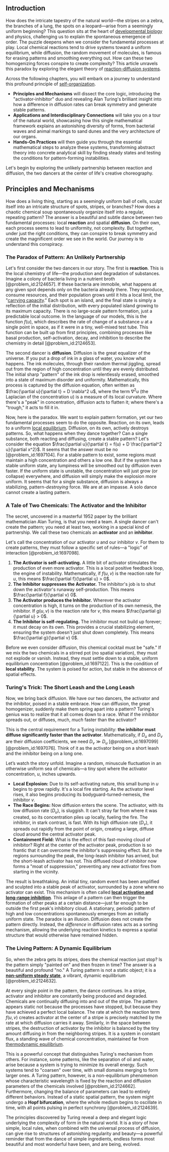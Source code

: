 ## Introduction
How does the intricate tapestry of the natural world—the stripes on a zebra, the branches of a lung, the spots on a leopard—arise from a seemingly uniform beginning? This question sits at the heart of [developmental biology](@article_id:141368) and physics, challenging us to explain the spontaneous emergence of order. The puzzle deepens when we consider the fundamental processes at play. Local chemical reactions tend to drive systems toward a uniform equilibrium, while diffusion, the random movement of molecules, is famous for erasing patterns and smoothing everything out. How can these two homogenizing forces conspire to create complexity? This article unravels this paradox by exploring the elegant theory of [reaction-diffusion systems](@article_id:136406).

Across the following chapters, you will embark on a journey to understand this profound principle of [self-organization](@article_id:186311).
- **Principles and Mechanisms** will dissect the core logic, introducing the "activator-inhibitor" duo and revealing Alan Turing's brilliant insight into how a difference in diffusion rates can break symmetry and generate stable patterns.
- **Applications and Interdisciplinary Connections** will take you on a tour of the natural world, showcasing how this single mathematical framework explains an astonishing diversity of forms, from bacterial waves and animal markings to sand dunes and the very architecture of our organs.
- **Hands-On Practices** will then guide you through the essential mathematical steps to analyze these systems, transforming abstract theory into concrete analytical skill by finding steady states and testing the conditions for pattern-forming instabilities.

Let's begin by exploring the unlikely partnership between reaction and diffusion, the two dancers at the center of life's creative choreography.

## Principles and Mechanisms

How does a living thing, starting as a seemingly uniform ball of cells, sculpt itself into an intricate structure of spots, stripes, or branches? How does a chaotic chemical soup spontaneously organize itself into a regular, repeating pattern? The answer is a beautiful and subtle dance between two fundamental processes: local **reaction** and spatial **diffusion**. On their own, each process seems to lead to uniformity, not complexity. But together, under just the right conditions, they can conspire to break symmetry and create the magnificent order we see in the world. Our journey is to understand this conspiracy.

### The Paradox of Pattern: An Unlikely Partnership

Let's first consider the two dancers in our story. The first is **reaction**. This is the local chemistry of life—the production and degradation of substances. Imagine a colony of bacteria living in a nutrient broth [@problem_id:2124657]. If these bacteria are immobile, what happens at any given spot depends only on the bacteria already there. They reproduce, consume resources, and their population grows until it hits a local limit, the "[carrying capacity](@article_id:137524)." Each spot is an island, and the final state is simply a reflection of the initial distribution, with every populated island growing to its maximum capacity. There is no large-scale pattern formation, just a predictable local outcome. In the language of our models, this is the function $f(u)$, which describes the rate of change of a substance $u$ at a single point in space, as if it were in a tiny, well-mixed test tube. This function can be built up from first principles, combining processes like basal production, self-activation, decay, and inhibition to describe the chemistry in detail [@problem_id:2124653].

The second dancer is **diffusion**. Diffusion is the great equalizer of the universe. If you put a drop of ink in a glass of water, you know what happens. The ink molecules, through their random thermal jiggling, spread out from the region of high concentration until they are evenly distributed. The initial sharp "pattern" of the ink drop is relentlessly erased, smoothed into a state of maximum disorder and uniformity. Mathematically, this process is captured by the diffusion equation, often written as $\frac{\partial u}{\partial t} = D \nabla^2 u$, where the term $\nabla^2 u$ (the Laplacian of the concentration $u$) is a measure of its local curvature. Where there's a "peak" in concentration, diffusion acts to flatten it; where there's a "trough," it acts to fill it in.

Now, here is the paradox. We want to explain pattern formation, yet our two fundamental processes seem to do the opposite. Reaction, on its own, leads to a uniform [local equilibrium](@article_id:155801). Diffusion, on its own, actively destroys patterns. So, what happens when they dance together? Can a single substance, both reacting and diffusing, create a stable pattern? Let's consider the equation $\frac{\partial u}{\partial t} = f(u) + D \frac{\partial^2 u}{\partial x^2}$. It seems that the answer must be no [@problem_id:1697104]. For a stable pattern to exist, some regions must maintain a high concentration and others a low one. But if the system has a stable uniform state, any lumpiness will be smoothed out by diffusion even faster. If the uniform state is unstable, the concentration will just grow (or collapse) everywhere, and diffusion will simply make the explosion more uniform. It seems that for a single substance, diffusion is always a stabilizing, pattern-*destroying* force. We are at an impasse. A solo dance cannot create a lasting pattern.

### A Tale of Two Chemicals: The Activator and the Inhibitor

The secret, uncovered in a masterful 1952 paper by the brilliant mathematician Alan Turing, is that you need a team. A single dancer can't create the pattern; you need at least two, working in a special kind of partnership. We call these two chemicals an **activator** and an **inhibitor**.

Let's call the concentration of our activator $u$ and our inhibitor $v$. For them to create patterns, they must follow a specific set of rules—a "logic" of interaction [@problem_id:1697098].
1.  **The Activator is self-activating.** A little bit of activator stimulates the production of even more activator. This is a local positive feedback loop, the engine of instability. Mathematically, if $f(u,v)$ is the reaction rate for $u$, this means $\frac{\partial f}{\partial u} > 0$.
2.  **The Inhibitor suppresses the Activator.** The inhibitor's job is to shut down the activator's runaway self-production. This means $\frac{\partial f}{\partial v}  0$.
3.  **The Activator produces the Inhibitor.** Wherever the activator concentration is high, it turns on the production of its own nemesis, the inhibitor. If $g(u,v)$ is the reaction rate for $v$, this means $\frac{\partial g}{\partial u} > 0$.
4.  **The Inhibitor is self-regulating.** The inhibitor must not build up forever; it must decay on its own. This provides a crucial stabilizing element, ensuring the system doesn't just shut down completely. This means $\frac{\partial g}{\partial v}  0$.

Before we even consider diffusion, this chemical cocktail must be "safe." If we mix the two chemicals in a stirred pot (no spatial variation), they must not explode or vanish. Instead, they must settle down to a stable, uniform equilibrium concentration [@problem_id:1697122]. This is the condition of **local stability**. The system is poised for action, but stable in the absence of spatial effects.

### Turing's Trick: The Short Leash and the Long Leash

Now, we bring back diffusion. We have our two dancers, the activator and the inhibitor, poised in a stable embrace. How can diffusion, the great homogenizer, suddenly make them spring apart into a pattern? Turing's genius was to realize that it all comes down to a race. What if the inhibitor spreads out, or diffuses, much, *much* faster than the activator?

This is the central requirement for a Turing instability: **the inhibitor must diffuse significantly faster than the activator**. Mathematically, if $D_u$ and $D_v$ are their diffusion coefficients, we need $D_v \gg D_u$ [@problem_id:1697099] [@problem_id:1697076]. Think of it as the activator being on a short leash and the inhibitor being on a long one.

Let’s watch the story unfold. Imagine a random, minuscule fluctuation in an otherwise uniform sea of chemicals—a tiny spot where the activator concentration, $u$, inches upwards.
*   **Local Explosion:** Due to its self-activating nature, this small bump in $u$ begins to grow rapidly. It's a local fire starting. As the activator level rises, it also begins producing its bodyguard-turned-nemesis, the inhibitor $v$.
*   **The Race Begins:** Now diffusion enters the scene. The activator, with its low diffusion rate ($D_u$), is sluggish. It can't stray far from where it was created, so its concentration piles up locally, fueling the fire. The inhibitor, in stark contrast, is fast. With its high diffusion rate ($D_v$), it spreads out rapidly from the point of origin, creating a large, diffuse cloud around the central activator peak.
*   **Containment Field:** What is the effect of this fast-moving cloud of inhibitor? Right at the center of the activator peak, production is so frantic that it can overcome the inhibitor's suppressing effect. But in the regions *surrounding* the peak, the long-leash inhibitor has arrived, but the short-leash activator has not. This diffused cloud of inhibitor now forms a "moat of suppression," preventing any new activator fires from starting in the vicinity.

The result is breathtaking. An initial tiny, random event has been amplified and sculpted into a stable peak of activator, surrounded by a zone where no activator can exist. This mechanism is often called **[local activation and long-range inhibition](@article_id:178053)**. This anlage of a pattern can then trigger the formation of other peaks at a certain distance—just far enough to be outside the first peak's inhibitory cloud. A stationary, periodic pattern of high and low concentrations spontaneously emerges from an initially uniform state. The paradox is an illusion. Diffusion does not create the pattern directly. Instead, the *difference* in diffusion rates acts as a sorting mechanism, allowing the underlying reaction kinetics to express a spatial structure that would otherwise have remained hidden.

### The Living Pattern: A Dynamic Equilibrium

So, when the zebra gets its stripes, does the chemical reaction just stop? Is the pattern simply "painted on" and then frozen in time? The answer is a beautiful and profound "no." A Turing pattern is not a static object; it is a **[non-uniform steady state](@article_id:167047)**, a vibrant, dynamic equilibrium [@problem_id:2124632].

At every single point in the pattern, the dance continues. In a stripe, activator and inhibitor are constantly being produced and degraded. Chemicals are continually diffusing into and out of the stripe. The pattern appears static not because the processes have stopped, but because they have achieved a perfect local balance. The rate at which the reaction term $f(u,v)$ creates activator at the center of a stripe is precisely matched by the rate at which diffusion carries it away. Similarly, in the space between stripes, the destruction of activator by the inhibitor is balanced by the tiny amount diffusing in from the neighboring stripes. It is a system in constant flux, a standing wave of chemical concentration, maintained far from [thermodynamic equilibrium](@article_id:141166).

This is a powerful concept that distinguishes Turing's mechanism from others. For instance, some patterns, like the separation of oil and water, arise because a system is trying to minimize its overall energy. Such systems tend to "coarsen" over time, with small domains merging to form larger ones. A Turing pattern, however, is a non-equilibrium phenomenon whose characteristic wavelength is fixed by the reaction and diffusion parameters of the chemicals involved [@problem_id:2124662]. Furthermore, changing the balance of parameters can lead to entirely different behaviors. Instead of a static spatial pattern, the system might undergo a **Hopf bifurcation**, where the whole medium begins to oscillate in time, with all points pulsing in perfect synchrony [@problem_id:2124639].

The principles discovered by Turing reveal a deep and elegant logic underlying the complexity of form in the natural world. It is a story of how simple, local rules, when combined with the universal process of diffusion, can give rise to structures of astonishing regularity and beauty—a powerful reminder that from the dance of simple ingredients, endless forms most beautiful and most wonderful have been, and are being, evolved.